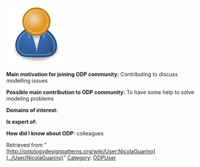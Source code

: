 [![Image:ODPUser.png](../images/a/a6/ODPUser.png)](../Image/ODPUser.png "Image:ODPUser.png")




  





__Main motivation for joining ODP community:__ Contributing to discuss modelling issues


__Possible main contribution to ODP community:__ To have some help to solve modeling problems


__Domains of interest:__


  



__Is expert of:__


  

__How did I know about ODP:__ colleagues






Retrieved from "[http://ontologydesignpatterns.org/wiki/User:NicolaGuarino](../User/NicolaGuarino)"
 [Category](http://ontologydesignpatterns.org/wiki/Special:Categories "Special:Categories"): [ODPUser](../Category/ODPUser "Category:ODPUser")